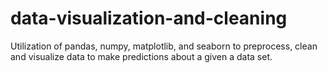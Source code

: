 # data-visualization-and-cleaning
Utilization of pandas, numpy, matplotlib, and seaborn to preprocess, clean and visualize data to make predictions about a given a data set. 
